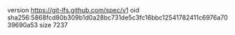 version https://git-lfs.github.com/spec/v1
oid sha256:5868fcd80b309b1d0a28bc731de5c3fc16bbc12541782411c6976a7039690a53
size 7237
